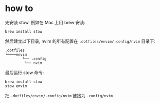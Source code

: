 # how to

先安装 stow. 例如在 Mac 上用 brew 安装:

```shell
brew install stow
```

然后建立以下目录, nvim 的所有配置在 `.dotfiles/envim/.config/nvim` 目录下:

```shell
.dotfiles
└────envim
        └── .config
         └── nvim
```

最后运行 stow 命令:

```shell
brew install stow
stow envim
```

把 `.dotfiles/envim/.config/nvim` 链接为 `.config/nvim`
